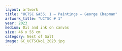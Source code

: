 ```yaml
---
layout: artwork
title: "UCTSC &#35; 1 — Paintings — George Chapman"
artwork_title: "UCTSC # 1"
year: 2023
medium: Oil and ink on canvas
size: 46 x 55 cm
category: Nest of Salt
image: GC_UCTSCNo1_2023.jpg
---
```

